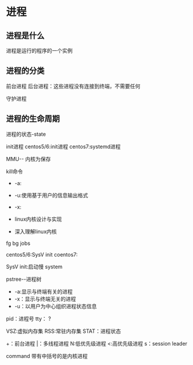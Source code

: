 

# 进程

## 进程是什么
进程是运行的程序的一个实例

## 进程的分类
前台进程
后台进程：这些进程没有连接到终端，不需要任何


守护进程


## 进程的生命周期




进程的状态-state




init进程
centos5/6:init进程
centos7:systemd进程





MMU--
内核为保存


kill命令

- -a:
- -u:使用基于用户的信息输出格式
- -x:






- linux内核设计与实现
- 深入理解linux内核





fg
bg
jobs





centos5/6:SysV init
coentos7:

SysV init:启动慢
system


pstree--进程树



- -a:显示与终端有关的进程
- -x：显示与终端无关的进程
- -u：以用户为中心组织进程状态信息


pid：进程号
tty：
?



VSZ:虚拟内存集
RSS:常驻内存集
STAT：进程状态


+：前台进程
|：多线程进程
N:低优先级进程
<:高优先级进程
s：session leader


command
带有中括号的是内核进程





